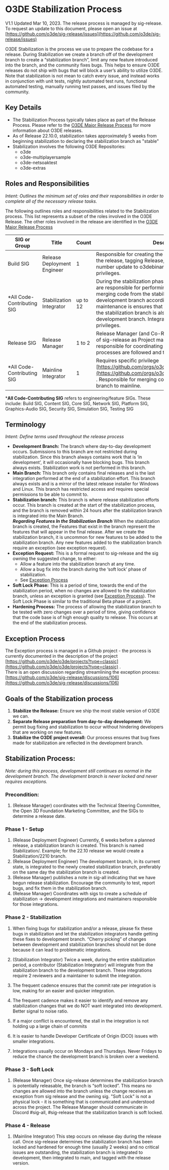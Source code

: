 
# O3DE Stabilization Process
V1.1 Updated Mar 10, 2023. The release process is managed by sig-release. To request an update to this document, please open an issue at [https://github.com/o3de/sig-release/issues](https://github.com/o3de/sig-release/issues)
																												

O3DE Stabilization is the process we use to prepare the codebase for a release. During Stabilization we create a branch off of the development branch to create a “stabilization branch”, limit any new feature introduced into the branch, and the community fixes bugs. This helps to ensure O3DE releases do not ship with bugs that will block a user’s ability to utilize O3DE. Note that stabilization is not mean to catch every issue, and instead works in conjunction with unit tests, nightly automated test runs, functional automated testing, manually running test passes, and issues filed by the community.  
  

## Key Details

-   The Stabilization Process typically takes place as part of the Release Process. Please refer to the [O3DE Major Release Process](https://github.com/o3de/sig-release/blob/main/releases/Process/Major%20Release%20Process.md) for more information about O3DE releases.
-   As of Release 22.10.0, stabilization takes approximately 5 weeks from beginning stabilization to declaring the stabilization branch as "stable"
-   Stabilization involves the following O3DE Repositories:
    -   o3de
    -   o3de-multiplayersample
    -   o3de-netsoaktest
    -   o3de-extras

## Roles and Responsibilities
*Intent: Outlines the minimum set of roles and their responsibilities in order to complete all of the necessary release tasks.*

The following outlines roles and responsibilities related to the Stabilization process. This list represents a subset of the roles involved in the O3DE Release. The other roles involved in the release are identified in the [O3DE Major Release Process](https://github.com/o3de/sig-release/blob/main/releases/Process/Major%20Release%20Process.md) 

|SIG or Group|Title|Count|Description
|--|--|--|--
Build SIG| Release Deployment Engineer|1|Responsible for creating the stabilization branch, uploading the release, tagging Release, and publishing the version number update to o3debinaries.org . Must have maintainer privileges.
|*All Code-Contributing SIG|Stabilization Integrator|up to 12|During the stabilization phase, these community members are responsible for performing "branch maintenance" by merging code from the stabilization branch to the development branch according to a schedule. This branch maintenance is ensures that all of the code submitted into the stabilization branch is also applied back to the development branch. Integrators must have maintainer privileges.
|Release SIG|Release Manager|1 to 2|Release Manager (and Co-Release Manager) act on behalf of sig-release as Project manager for a given release. They responsible for coordinating the release and ensuring processes are followed and tasks are completed.
|*All Code-Contributing SIG|Mainline Integrator|1|Requires specific privilege [https://github.com/orgs/o3de/teams/integrators/members](https://github.com/orgs/o3de/teams/integrators/members) . Responsible for merging code from the stabilization branch to mainline.

***All Code-Contributing SIG** refers to engineering/feature SIGs. These include: Build SIG, Content SIG, Core SIG, Network SIG, Platform SIG, Graphics-Audio SIG, Security SIG, Simulation SIG, Testing SIG     


## Terminology
*Intent: Define terms used throughout the release process* 
-   **Development Branch:** The branch where day-to-day development occurs. Submissions to this branch are not restricted during stabilization. Since this branch always contains work that is ‘in development’, it will occasionally have blocking bugs. This branch always exists. Stabilization work is not performed in this branch.
-   **Main Branch:** This branch only contains final releases and is the last integration performed at the end of a stabilization effort. This branch always exists and is a mirror of the latest release installer for Windows and Linux. This branch has restricted access and requires special permissions to be able to commit to.
-   **Stabilization branch:** This branch is where release stabilization efforts occur. This branch is created at the start of the stabilization process, and the branch is removed within 24 hours after the stabilization branch is integrated into the Main Branch.  
    ***Regarding Features In the Stabilization Branch*** When the stabilization branch is created, the Features that exist in the branch represent the features that will appear in the final release. After we create the stabilization branch, it is uncommon for new features to be added to the stabilization branch. Any new features added to the stabilization branch require an exception (see exception request).
-   **Exception Request:** This is a formal request to sig-release and the sig owning the suggested change, to either:
    -   Allow a feature into the stabilization branch at any time.
    -   Allow a bug fix into the branch during the ‘soft lock’ phase of stabilization.
    -   See [Exception Process](#exception-process)
-   **Soft Lock Phase:** This is a period of time, towards the end of the stabilization period, when no changes are allowed to the stabilization branch, unless an exception is granted (see  [Exception Process](#exception-process)). The Soft Lock Phase is similar to the traditional Beta phase of a project.
-   **Hardening Process:** The process of allowing the stabilization branch to be tested with zero changes over a period of time, giving confidence that the code base is of high enough quality to release. This occurs at the end of the stabilization process.


## Exception Process  
The Exception process is managed in a Github project - the process is currently documented in the description of the project [https://github.com/o3de/o3de/projects?type=classic](https://github.com/o3de/o3de/projects?type=classic) .  
There is an open discussion regarding streamlining the exception process: [https://github.com/o3de/sig-release/discussions/106](https://github.com/o3de/sig-release/discussions/106)    


## Goals of the Stabilization process

1.  **Stabilize the Release:** Ensure we ship the most stable version of O3DE we can.
2.  **Separate Release preparation from day-to-day development:** We permit bug fixing and stabilization to occur without hindering developers that are working on new features.
3.  **Stabilize the O3DE project overall:** Our process ensures that bug fixes made for stabilization are reflected in the development branch.
  
## Stabilization Process:

*Note: during this process, development still continues as normal in the development branch. The development branch is never locked and never requires exceptions.*  
  
### Precondition:  

1.  (Release Manager) coordinates with the Technical Steering Committee, the Open 3D Foundation Marketing Committee, and the SIGs to determine a release date.

### Phase 1 - Setup

1.  (Release Deployment Engineer) Currently, 6 weeks before a planned release, a stabilization branch is created. This branch is named Stabilization/<version number>. Example; for the 22.10 release we would create a Stabilization/2210 branch.
2.  (Release Deployment Engineer) The development branch, in its current state, is integrated to the newly created stabilization branch, preferably on the same day the stabilization branch is created.
3.  (Release Manager) publishes a note in sig-all indicating that we have begun release stabilization. Encourage the community to test, report bugs, and fix them in the stabilization branch.
4.  (Release Manager) Coordinates with sigs to create a schedule of stabilization → development integrations and maintainers responsible for those integrations.

### Phase 2 - Stabilization

1.  When fixing bugs for stabilization and/or a release, please fix these bugs in stabilization and let the stabilization integrators handle getting these fixes to development branch. “Cherry picking” of changes between development and stabilization branches should not be done because it can lead to problematic integrations.
2.  (Stabilization Integrator) Twice a week, during the entire stabilization period, a contributor (Stabilization Integrator) will integrate from the stabilization branch to the development branch. These integrations require 2 reviewers and a maintainer to submit the integration. <link to integration process here>

1.  The frequent cadence ensures that the commit rate per integration is low, making for an easier and quicker integration.
2.  The frequent cadence makes it easier to identify and remove any stabilization changes that we do NOT want integrated into development. Better signal to noise ratio.
3.  If a major conflict is encountered, the stall in the integration is not holding up a large chain of commits
4.  It is easier to handle Developer Certificate of Origin (DCO) issues with smaller integrations.
5.  Integrations usually occur on Mondays and Thursdays. Never Fridays to reduce the chance the development branch is broken over a weekend.

### Phase 3 - Soft Lock
 
1. (Release Manager) Once sig-release determines the stabilization branch is potentially releasable, the branch is “soft locked”. This means no changes are allowed into the branch unless the change receives an exception from sig release and the owning sig. "Soft Lock" is not a physical lock - it is something that is communicated and understood across the project. The Release Manager should communicate in Discord #sig-all, #sig-release that the stabilization branch is soft locked. 

### Phase 4 - Release

1.  (Mainline Integrator) This step occurs on release day during the release call. Once sig-release determines the stabilization branch has been locked and hardened for enough time (usually 2 weeks) and no critical issues are outstanding, the stabilization branch is integrated to development, then integrated to main, and tagged with the release version.
